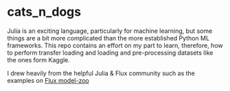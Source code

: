 # cats_n_dogs

Julia is an exciting language, particularly for machine learning, but some things are a bit more
complicated than the more established Python ML frameworks. This repo contains an effort on my part to
learn, therefore, how to perform transfer loading and loading and pre-processing datasets like the ones 
form Kaggle.

I drew heavily from the helpful Julia & Flux community such as the examples on [Flux model-zoo](https://github.com/FluxML/model-zoo)
